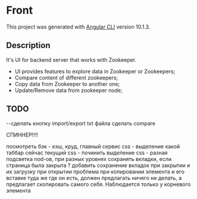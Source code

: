 # Front

This project was generated with [Angular CLI](https://github.com/angular/angular-cli) version 10.1.3.

## Description

It's UI for backend server that works with Zookeeper. 

 - UI provides features to explore data in Zookeeper or Zookeepers;
 - Compare content of different zookeepers;
 - Copy data from Zookeeper to another one;
 - Update/Remove data from zookeeper node;
 
 
## TODO
--сделать кнопку import/export txt файла
сделать compare

СПИННЕР!!!!

посмотреть бэк - кэш, круд, главный сервис
css - выделение какой таббар сейчас текущий
сss - починить выделение 
css - разная подсветка nod-ов, при разных уровнях
сохранять вкладки, если страница была закрыта ?
добавить сохранение вкладок при закрытии и их загрузку при открытии
проблема при копировании элемента и его вставке туда же где он есть, должен предлагать ничего не делать, а предлагает скопировать самого себя. Наблюдается только у корневого элемента
